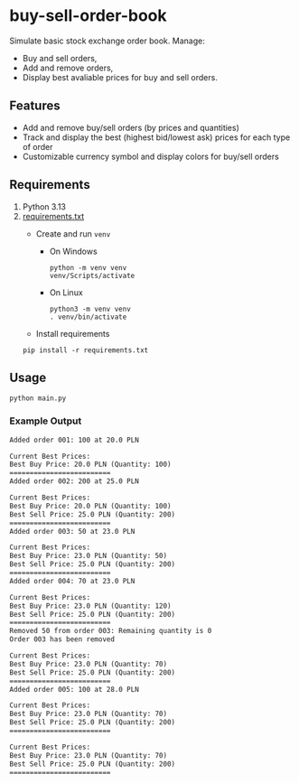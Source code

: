 # buy-sell-order-book

Simulate basic stock exchange order book. Manage:
- Buy and sell orders, 
- Add and remove orders,
- Display best avaliable prices for buy and sell orders.

## Features

- Add and remove buy/sell orders (by prices and quantities)
- Track and display the best (highest bid/lowest ask) prices for each type of order
- Customizable currency symbol and display colors for buy/sell orders

## Requirements

1. Python 3.13
2. [requirements.txt](./requirements.txt)
   - Create and run `venv`
     - On Windows
       ```
       python -m venv venv
       venv/Scripts/activate
       ```

     - On Linux

       ```
       python3 -m venv venv
       . venv/bin/activate
       ```

   - Install requirements
    ```
    pip install -r requirements.txt
    ``` 

## Usage

```
python main.py
```
### Example Output

```txt
Added order 001: 100 at 20.0 PLN

Current Best Prices:
Best Buy Price: 20.0 PLN (Quantity: 100)
=========================
Added order 002: 200 at 25.0 PLN

Current Best Prices:
Best Buy Price: 20.0 PLN (Quantity: 100)
Best Sell Price: 25.0 PLN (Quantity: 200)
=========================
Added order 003: 50 at 23.0 PLN

Current Best Prices:
Best Buy Price: 23.0 PLN (Quantity: 50)
Best Sell Price: 25.0 PLN (Quantity: 200)
=========================
Added order 004: 70 at 23.0 PLN

Current Best Prices:
Best Buy Price: 23.0 PLN (Quantity: 120)
Best Sell Price: 25.0 PLN (Quantity: 200)
=========================
Removed 50 from order 003: Remaining quantity is 0
Order 003 has been removed

Current Best Prices:
Best Buy Price: 23.0 PLN (Quantity: 70)
Best Sell Price: 25.0 PLN (Quantity: 200)
=========================
Added order 005: 100 at 28.0 PLN

Current Best Prices:
Best Buy Price: 23.0 PLN (Quantity: 70)
Best Sell Price: 25.0 PLN (Quantity: 200)
=========================

Current Best Prices:
Best Buy Price: 23.0 PLN (Quantity: 70)
Best Sell Price: 25.0 PLN (Quantity: 200)
=========================
```
